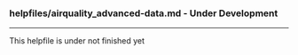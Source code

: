 ### helpfiles/airquality_advanced-data.md - Under Development

***

This helpfile is under not finished yet

